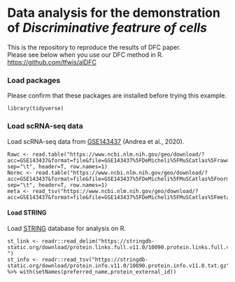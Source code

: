 # Data analysis for the demonstration of *Discriminative featrure of cells*

This is the repository to reproduce the results of DFC paper.  
Please see below when you use our DFC method in R.  
https://github.com/tfwis/alDFC

### Load packages

Please confirm that these packages are installed before trying this example.

``` {r loadLibs, message=FALSE}
library(tidyverse)
```

### Load scRNA-seq data

Load scRNA-seq data from [GSE143437](https://www.ncbi.nlm.nih.gov/geo/query/acc.cgi?acc=GSE143437) (Andrea et al., 2020).

```{r loadData, cache=TRUE, message=FALSE}
Rawc <- read.table("https://www.ncbi.nlm.nih.gov/geo/download/?acc=GSE143437&format=file&file=GSE143437%5FDeMicheli%5FMuSCatlas%5Frawdata%2Etxt%2Egz", sep="\t", header=T, row.names=1)
Normc <- read.table("https://www.ncbi.nlm.nih.gov/geo/download/?acc=GSE143437&format=file&file=GSE143437%5FDeMicheli%5FMuSCatlas%5Fnormalizeddata%2Etxt%2Egz", sep="\t", header=T, row.names=1)
meta <- read_tsv("https://www.ncbi.nlm.nih.gov/geo/download/?acc=GSE143437&format=file&file=GSE143437%5FDeMicheli%5FMuSCatlas%5Fmetadata%2Etxt%2Egz") 
```

#### Load STRING 

Load [STRING](https://string-db.org/) database for analysis on R.

```
st_link <- readr::read_delim("https://stringdb-static.org/download/protein.links.full.v11.0/10090.protein.links.full.v11.0.txt.gz",delim=" ")
st_info <- readr::read_tsv("https://stringdb-static.org/download/protein.info.v11.0/10090.protein.info.v11.0.txt.gz",col_types="cc__") %>% with(setNames(preferred_name,protein_external_id))
```
